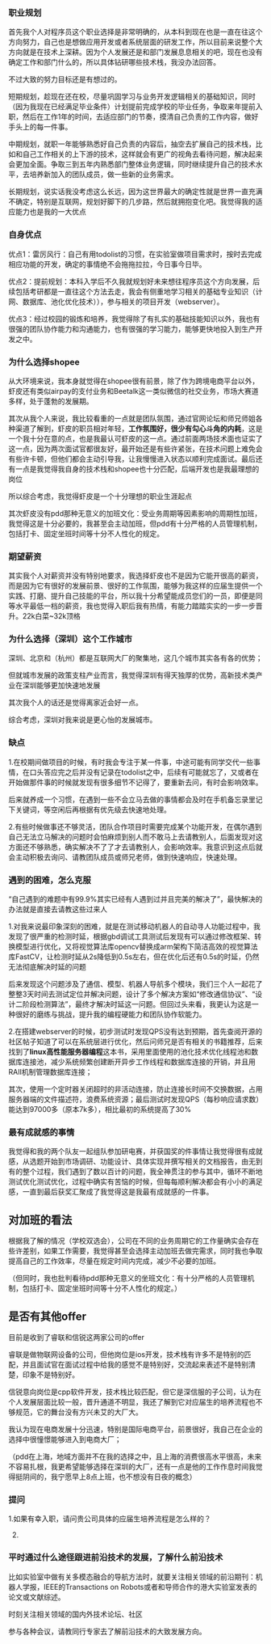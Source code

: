 ### 职业规划

首先我个人对程序员这个职业选择是非常明确的，从本科到现在也是一直在往这个方向努力，自己也是想做应用开发或者系统层面的研发工作，所以目前来说整个大方向就是在技术上深耕。因为个人发展还是和部门发展息息相关的吧，现在也没有确定工作和部门什么的，所以具体钻研哪些技术栈，我没办法回答。

不过大致的努力目标还是有想过的。

短期规划，趁现在还在校，尽量巩固学习与业务开发逻辑相关的基础知识，同时（因为我现在已经满足毕业条件）计划提前完成学校的毕业任务，争取来年提前入职，然后在工作1年的时间，去适应部门的节奏，摸清自己负责的工作内容，做好手头上的每一件事。

中期规划，就职一年能够熟悉好自己负责的内容后，抽空去扩展自己的技术栈，比如和自己工作相关的上下游的技术，这样就会有更广的视角去看待问题，解决起来会更加全面。争取三到五年内熟悉部门整体业务逻辑，同时继续提升自己的技术水平，去培养新加入的团队成员，做一些新的业务需求。

长期规划，说实话我没考虑这么长远，因为这世界最大的确定性就是世界一直充满不确定，特别是互联网，规划好脚下的几步路，然后就拥抱变化吧。我觉得我的适应能力也是我的一大优点

### 自身优点

优点1：雷厉风行：自己有用todolist的习惯，在实验室做项目需求时，按时去完成相应功能的开发，确定的事情绝不会拖拖拉拉，今日事今日毕。

优点2：提前规划：本科入学后不久我就规划好未来想往程序员这个方向发展，后续包括考研都是一直往这个方法去走，我会有侧重地学习相关的基础专业知识（计网、数据库、池化优化技术）），参与相关的项目开发（webserver）。

优点3：经过校园的锻炼和培养，我觉得除了有扎实的基础技能知识以外，我也有很强的团队协作能力和沟通能力，也有很强的学习能力，能够更快地投入到生产开发之中。

### 为什么选择shopee

从大环境来说，我本身就觉得在shopee很有前景，除了作为跨境电商平台以外，虾皮还有类似airpay的支付业务和Beetalk这一类似微信的社交业务，市场大赛道多样，处于蓬勃的发展期。

其次从我个人来说，我比较看重的一点就是团队氛围，通过官网论坛和师兄师姐各种渠道了解到，虾皮的职员相对年轻，**工作氛围好，很少有勾心斗角的内耗**，这是一个我十分在意的点，也是我最认可虾皮的这一点。通过前面两场技术面也证实了这一点，因为两次面试官都很友好，最开始还是有些许紧张，在技术问题上难免会有些许卡顿，但他们都会主动引导我，让我慢慢进入状态以顺利完成面试。最后还有一点是我觉得我自身的技术栈和shopee也十分匹配，后端开发也是我最理想的岗位

所以综合考虑，我觉得虾皮是一个十分理想的职业生涯起点

其次虾皮没有pdd那种无意义的加班文化：受业务周期等因素影响的周期性加班，我觉得这是十分必要的，我甚至会主动加班，但pdd有十分严格的人员管理机制，包括打卡、固定坐班时间等十分不人性化的规定。

### 期望薪资

其实我个人对薪资并没有特别地要求，我选择虾皮也不是因为它能开很高的薪资，而是因为它有很好的发展前景、很好的工作氛围，能够为我这样的应届生提供一个实践、打磨、提升自己技能的平台，所以我十分希望能成员您们的一员，即便是同等水平最低一档的薪资，我也觉得入职后我有热情，有能力踏踏实实的一步一步晋升。22k白菜~32k顶格

### 为什么选择（深圳）这个工作城市

深圳、北京和（杭州）都是互联网大厂的聚集地，这几个城市其实各有各的优势；

但就城市发展的政策支柱产业而言，我觉得深圳有得天独厚的优势，高新技术类产业在深圳能够更加快速地发展

其次我个人的话还是觉得离家近会好一点。

综合考虑，深圳对我来说是更心怡的发展城市。

### 缺点

1.在校期间做项目的时候，有时我会专注于某一件事，中途可能有同学交代一些事情，在口头答应完之后并没有记录在todolist之中，后续有可能就忘了，又或者在开始做那件事的时候就发现有很多细节不记得了，要重新去问，有时会影响效率。

后来就养成一个习惯，在遇到一些不会立马去做的事情都会及时在手机备忘录里记下关键词，等空闲后再根据有优先级去快速地处理。

2.有些时候做事还不够灵活，团队合作项目时需要完成某个功能开发，在偶尔遇到自己无法立马解决的问题时会怕麻烦到别人而不敢马上去请教别人，后面发现对这方面还不够熟悉，确实解决不了了才去请教别人，会影响效率。我意识到这点后就会主动积极去询问、请教团队成员或师兄老师，做到快速响应，快速处理。

### 遇到的困难，怎么克服

“自己遇到的难题中有99.9%其实已经有人遇到过并且完美的解决了”，最快解决的办法就是直接去请教这些过来人

1.对我来说最印象深刻的困难，就是在测试移动机器人的自动寻人功能过程中，我发现了很严重的检测时延，根据gbd调试工具测试后发现有可以通过修改框架、转换模型进行优化，又将视觉算法库opencv替换成arm架构下简洁高效的视觉算法库FastCV，让检测时延从2s降低到0.5s左右，但在优化后还有0.5s的时延，仍然无法彻底解决时延的问题

后来发现这个问题涉及了通信、模型、机器人导航多个模块，我们三个人一起花了整整3天时间去测试定位并解决问题，设计了多个解决方案如“修改通信协议”、“设计二阶段检测算法”，最终才解决时延这一问题。但回过头来看，我更认为这是一种很好的磨练与挑战，提升我的编程硬能力和团队协作软能力。

2.在搭建webserver的时候，初步测试时发现QPS没有达到预期，首先查阅开源的社区帖子知道了可以在系统层进行优化，然后问师兄是否有相关的书籍推荐，后来找到了**linux高性能服务器编程**这本书，采用里面使用的池化技术优化线程池和数据库连接池，减少系统频繁创建断开异步工作线程和数据库连接的开销，并且用RAII机制管理数据库连接；

其次，使用一个定时器关闭超时的非活动连接，防止连接长时间不交换数据，占用服务器端的文件描述符，浪费系统资源；最后测试时发现QPS（每秒响应请求数）能达到97000多（原本7k多），相比最初的系统提高了30%

### 最有成就感的事情

我觉得和我的两个队友一起组队参加研电赛，并获国奖的件事情让我觉得很有成就感，从选题开始到市场调研、功能设计、具体实现并撰写相关的文档报告，由无到有的整个过程，我们遇到了数以百计的问题，我全神贯注的参与其中，循环不断地测试优化测试优化，过程中确实有苦恼的时候，但每每顺利解决都会有小小的满足感，一直到最后获奖汇聚成了我觉得这是我最有成就感的一件事。

## 对加班的看法

根据我了解的情况（学校双选会），公司在不同的业务周期它的工作量确实会存在些许差别，如果工作需要，我觉得甚至会选择主动加班去做完需求，同时我也争取提高自己的工作效率，尽量在规定时间内完成，减少不必要的加班。

（但同时，我也批判看待pdd那种无意义的坐班文化：有十分严格的人员管理机制，包括打卡、固定坐班时间等十分不人性化的规定。）

## 是否有其他offer

目前是收到了睿联和信锐这两家公司的offer

睿联是做物联网设备的公司，但他岗位是ios开发，技术栈有许多不是特别的匹配，并且面试官在面试过程中给我的感觉不是特别好，交流起来表述不是特别清楚，印象不是特别好。

信锐意向岗位是cpp软件开发，技术栈比较匹配，但它是深信服的子公司，认为在个人发展层面比较一般，晋升通道不明显，我还了解到它对应届生的培养流程也不够规范，它的舞台没有方兴未艾的大厂大。

我认为现在电商发展十分迅速，特别是国际电商平台，前景很好，我自己在企业的选择中很憧憬能够进入到电商大厂；

（pdd在上海，地域方面并不在我的选择之中，且上海的消费很高水平很高，未来不容易扎根，我更希望能够选择在深圳的大厂，还有一点是他的工作作息时间我觉得挺阴间的，我宁愿早上8点上班，也不想没有日夜的概念）

### 提问

1.如果有幸入职，请问贵公司具体的应届生培养流程是怎么样的？

2.

### 平时通过什么途径跟进前沿技术的发展，了解什么前沿技术

比如实验室中做有关多模态融合的导航方法时，就要关注相关领域的前沿期刊：机器人学报，IEEE的Transactions on Robots或者和导师合作的港大实验室发表的论文或文献综述。

时刻关注相关领域的国内外技术论坛、社区

参与各种会议，请教同行专家去了解前沿技术的大致发展方向。

